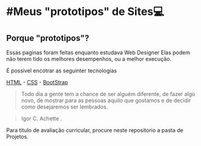 # #**Meus "prototipos" de Sites**💻
## Porque "prototipos"?

Essas paginas foram feitas enquanto estudava Web Designer
Elas podem não terem tido os melhores desempenhos, ou a melhor execução.

É possivel encotrar as seguinter tecnologias


[HTML](#) - [CSS](#) - [BootStrap](#)

> Todo dia a gente tem a chance de ser alguém diferente, de fazer algo novo, de mostrar para as pessoas aquilo que gostamos e de decidir como desejaremos ser lembrados.

> Igor C. Achette
.

Para titulo de avaliação curricular, procure neste repositorio a pasta de Projetos. 
 
